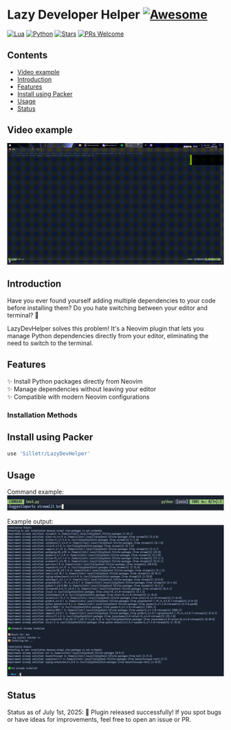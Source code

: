 # Lazy Developer Helper [![Awesome](https://awesome.re/badge.svg)](https://awesome.re)

[![Lua](https://img.shields.io/badge/Lua-5.4.8-purple.svg?logo=lua&logoColor=white)](https://www.lua.org/)
[![Python](https://img.shields.io/badge/python-3.10+-blue)](https://www.python.org)
[![Stars](https://img.shields.io/github/stars/Silletr/LazyDevHelper?style=flat-square&color=yellow)](https://github.com/Silletr/LazyDevHelper/stargazers)
[![PRs Welcome](https://img.shields.io/badge/PRs-welcome-brightgreen.svg?style=flat-square)](https://github.com/Silletr/LazyDevHelper/pulls)

## Contents
<!-- toc -->
- [Video example](#video-example)
- [Introduction](#introduction)
- [Features](#features)
- [Install using Packer](#install-using-packer)
- [Usage](#usage)
- [Status](#status)
<!-- tocstop -->

## Video example
![Video example of commands](https://github.com/Silletr/LazyDevHelper/blob/05be3ec2aac191741eb6ba27b89d761317eaefa8/images/video_example.gif)
## Introduction

Have you ever found yourself adding multiple dependencies to your code before installing them? Do you hate switching between your editor and terminal? 🤔

LazyDevHelper solves this problem! It's a Neovim plugin that lets you manage Python dependencies directly from your editor, eliminating the need to switch to the terminal.

## Features

✨ Install Python packages directly from Neovim  
✨ Manage dependencies without leaving your editor  
✨ Compatible with modern Neovim configurations

### Installation Methods
## Install using Packer
```lua
use 'Silletr/LazyDevHelper'
```
## Usage
Command example:
![Command Example](https://raw.githubusercontent.com/Silletr/LazyDevHelper/main/images/command_example.png)

Example output:
![Installation Output](https://raw.githubusercontent.com/Silletr/LazyDevHelper/main/images/output_example.png)

## Status

Status as of July 1st, 2025:
🎉 Plugin released successfully!
If you spot bugs or have ideas for improvements, feel free to open an issue or PR.

